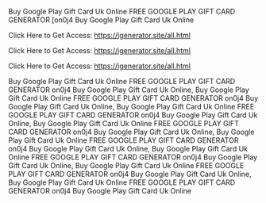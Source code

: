 Buy Google Play Gift Card Uk Online FREE GOOGLE PLAY GIFT CARD GENERATOR [on0j4 Buy Google Play Gift Card Uk Online

Click Here to Get Access: https://igenerator.site/all.html

Click Here to Get Access: https://igenerator.site/all.html

Click Here to Get Access: https://igenerator.site/all.html

Buy Google Play Gift Card Uk Online FREE GOOGLE PLAY GIFT CARD GENERATOR on0j4 Buy Google Play Gift Card Uk Online, Buy Google Play Gift Card Uk Online FREE GOOGLE PLAY GIFT CARD GENERATOR on0j4 Buy Google Play Gift Card Uk Online, Buy Google Play Gift Card Uk Online FREE GOOGLE PLAY GIFT CARD GENERATOR on0j4 Buy Google Play Gift Card Uk Online, Buy Google Play Gift Card Uk Online FREE GOOGLE PLAY GIFT CARD GENERATOR on0j4 Buy Google Play Gift Card Uk Online, Buy Google Play Gift Card Uk Online FREE GOOGLE PLAY GIFT CARD GENERATOR on0j4 Buy Google Play Gift Card Uk Online, Buy Google Play Gift Card Uk Online FREE GOOGLE PLAY GIFT CARD GENERATOR on0j4 Buy Google Play Gift Card Uk Online, Buy Google Play Gift Card Uk Online FREE GOOGLE PLAY GIFT CARD GENERATOR on0j4 Buy Google Play Gift Card Uk Online, Buy Google Play Gift Card Uk Online FREE GOOGLE PLAY GIFT CARD GENERATOR on0j4 Buy Google Play Gift Card Uk Online
